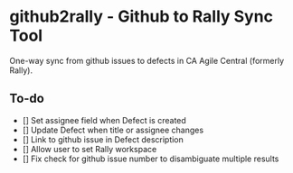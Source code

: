 # github2rally - Github to Rally Sync Tool

One-way sync from github issues to defects in CA Agile Central (formerly Rally).

## To-do
- [] Set assignee field when Defect is created
- [] Update Defect when title or assignee changes
- [] Link to github issue in Defect description
- [] Allow user to set Rally workspace
- [] Fix check for github issue number to disambiguate multiple results
